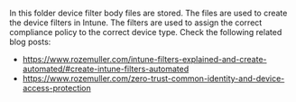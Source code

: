 In this folder device filter body files are stored. The files are used to create the device filters in Intune. The filters are used to assign the correct compliance policy to the correct device type. 
Check the following related blog posts:
- https://www.rozemuller.com/intune-filters-explained-and-create-automated/#create-intune-filters-automated
- https://www.rozemuller.com/zero-trust-common-identity-and-device-access-protection